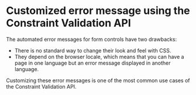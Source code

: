 # Customized error message using the Constraint Validation API

The automated error messages for form controls have two drawbacks:

- There is no standard way to change their look and feel with CSS.
- They depend on the browser locale, which means that you can have a page in one language but an error message displayed in another language.

Customizing these error messages is one of the most common use cases of the Constraint Validation API.
